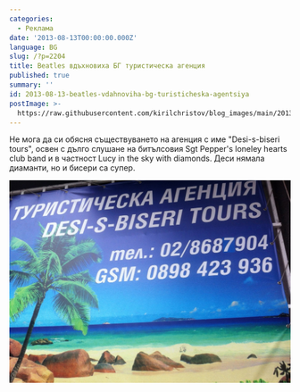 ```yaml
---
categories:
  - Реклама
date: '2013-08-13T00:00:00.000Z'
language: BG
slug: /?p=2204
title: Beatles вдъхновиха БГ туристическа агенция
published: true
summary: ''
id: 2013-08-13-beatles-vdahnoviha-bg-turisticheska-agentsiya
postImage: >-
  https://raw.githubusercontent.com/kirilchristov/blog_images/main/2013/08/desi2.jpg
---
```


Не мога да си обясня съществуването на агенция с име "Desi-s-biseri tours", освен с дълго слушане на битълсовия Sgt Pepper's loneley hearts club band и в частност Lucy in the sky with diamonds. Деси нямала диаманти, но и бисери са супер. 

![](https://raw.githubusercontent.com/kirilchristov/blog_images/main/2013/08/desi2.jpg)
